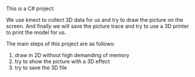 This is a C# project.

We use kinect to collect 3D data for us and try to draw the picture on the screen. And finally we will save the picture trace and try to use a 3D printer to print the model for us.

The main steps of this project are as follows:
1. draw in 2D without high demanding of memory
2. try to show the picture with a 3D effect
3. try to save the 3D file
